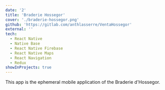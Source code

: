 ```yaml
---
date: '2'
title: 'Braderie Hossegor'
cover: './braderie-hossegor.png'
github: 'https://gitlab.com/anthlasserre/VentaHossegor'
external: ''
tech:
  - React Native
  - Native Base
  - React Native Firebase
  - React Native Maps
  - React Navigation
  - Redux
showInProjects: true
---
```


This app is the ephemeral mobile application of the Braderie d'Hossegor.

